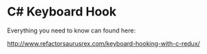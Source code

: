 C# Keyboard Hook
============

Everything you need to know can found here: 

http://www.refactorsaurusrex.com/keyboard-hooking-with-c-redux/
